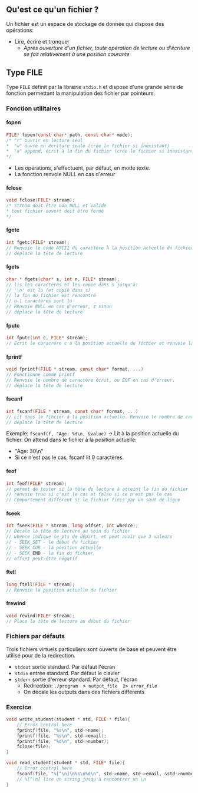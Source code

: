 ## Qu'est ce qu'un fichier ?
Un fichier est un espace de stockage de donnée qui dispose des opérations:
- Lire, écrire et tronquer
	- *Après ouverture d'un fichier, toute opération de lecture ou d'écriture se fait relativement à une position courante*

## Type FILE
Type `FILE` définit par la librairie `stdio.h` et dispose d'une grande série de fonction permettant la manipulation des fichier par pointeurs.

### Fonction utilitaires

#### fopen
```c
FILE* fopen(const char* path, const char* mode);
/* "r" ouvrir en lecture seul
*  "w" ouvre en écriture seule (crée le fichier si inexistant)
*  "a" append, écrit à la fin du fichier (crée le fichier si inexistant)
*/
```
- Les opérations, s'effectuent, par défaut, en mode texte.
- La fonction renvoie NULL en cas d'erreur


#### fclose
```c
void fclose(FILE* stream);
/* stream doit être non NULL et valide
* tout fichier ouvert doit être fermé
*/
```

#### fgetc
```c
int fgetc(FILE* stream);
// Renvoie le code ASCII du caractère à la position actuelle du fichier ou EOF en cas d'erreur
// déplace la tête de lecture
```

#### fgets
```c
char * fgets(char* s, int n, FILE* stream);
// lis les caractères et les copie dans S jusqu'à:
// '\n' est lu (et copié dans s)
// la fin du fichier est rencontré
// n-1 caractères sont lu
// Renvoie NULL en cas d'erreur, s sinon
// déplace la tête de lecture
```

#### fputc
```c
int fputc(int c, FILE* stream);
// Ecrit le caracrère c à la position actuelle du fichier et renvoie la valeur ASCII du caracrère lu. Ou EOF en cas d'erreur
```

#### fprintf
```c
void fprintf(FILE * stream, const char* format, ...)
// Fonctionne comme printf
// Renvoie le nombre de caractère écrit, ou EOF en cas d'erreur.
// déplace la tête de lecture
```

#### fscanf
```c
int fscanf(FILE * stream, const char* format, ...)
// Lit dans le fihcier à la position actuelle. Renvoie le nombre de caractères lus, ou EOF en cas d'erreur
// déplace la tête de lecture
```
Exemple:
`fscanf(f, "Age: %d\n, &value)` -> Lit à la position actuelle du fichier. On attend dans le fichier à la position actuelle:
- "Age: 30\n"
- Si ce n'est pas le cas, fscanf lit 0 caractères.

#### feof
```c
int feof(FILE* stream);
// permet de tester si la tête de lecture à atteint la fin du fichier
// renvoie true si c'est le cas et false si ce n'est pas le cas
// Comportement différent si le fichier finis par un saut de ligne
```

#### fseek
```c
int fseek(FILE * stream, long offset, int whence);
// Décale la tête de lecture au sein du fichier
// whence indique le pts de départ, et peut avoir que 3 valeurs
// - SEEK_SET - le début du fichier
// - SEEK_CUR - la position actuelle
// - SEEK_END - la fin du fichier
// offset peut-être négatif
```

#### ftell
```c
long ftell(FILE * stream);
// Renvoie la position actuelle du fichier
```

#### frewind
```c
void rewind(FILE* stream);
// Place la tête de lecture au début du fichier
```
### Fichiers par défauts
Trois fichiers virtuels particuliers sont ouverts de base et peuvent être utilisé pour de la redirection.
- `stdout` sortie standard. Par défaut l'écran
- `stdin` entrée standard. Par défaut le clavier
- `stderr` sortie d'erreur standard. Par défaut, l'écran
	- Redirection: `./program  > output_file  2> error_file`
	- On décale les outputs dans des fichiers différents

### Exercice
```c
void write_student(student * std, FILE * file){
	// Error control here
	fprintf(file, "%s\n", std->name);
	fprintf(file, "%s\n", std->email);
	fprintf(file, "%d\n", std->number);
	fclose(file);
}
```

```c
void read_student(student * std, FILE* file){
	// Error control here
	fscanf(file, "%[^\n]\n%s\n%d\n", std->name, std->email, &std->number);
	// %[^\n] lire un string jusqu'à rencontrer un \n
}
```